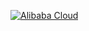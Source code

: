 <a href='https://www.alibabacloud.com/'  target='_blank'><img src='https://img.alicdn.com/tfs/TB1hE7PXEgQMeJjy0FjXXaExFXa-346-140.png' alt='Alibaba Cloud' /></a>

